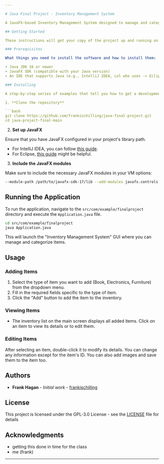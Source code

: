 ```yaml
---

# Java Final Project - Inventory Management System

A JavaFX-based Inventory Management System designed to manage and categorize different types of items including books, electronics, and furniture.

## Getting Started

These instructions will get your copy of the project up and running on your local machine for development and testing purposes.

### Prerequisites

What things you need to install the software and how to install them:

- Java JDK 16 or newer
- JavaFX SDK (compatible with your Java version)
- An IDE that supports Java (e.g., IntelliJ IDEA, Lol who uses -> Eclipse)

### Installing

A step-by-step series of examples that tell you how to get a development environment running.

1. **Clone the repository**

```bash
git clone https://github.com/frankischilling/java-final-project.git
cd java-project-final-main
```

2. **Set up JavaFX**

Ensure that you have JavaFX configured in your project's library path.

- For IntelliJ IDEA, you can follow [this guide](https://openjfx.io/openjfx-docs/#install-java).
- For Eclipse, [this guide](https://openjfx.io/openjfx-docs/#IDE-Eclipse) might be helpful.

3. **Include the JavaFX modules**

Make sure to include the necessary JavaFX modules in your VM options:

```bash
--module-path /path/to/javafx-sdk-17/lib --add-modules javafx.controls,javafx.fxml
```

## Running the Application

To run the application, navigate to the `src/com/example/finalproject` directory and execute the `Application.java` file.

```bash
cd src/com/example/finalproject
java Application.java
```

This will launch the "Inventory Management System" GUI where you can manage and categorize items.

## Usage

### Adding Items

1. Select the type of item you want to add (Book, Electronics, Furniture) from the dropdown menu.
2. Fill in the required fields specific to the type of item.
3. Click the "Add" button to add the item to the inventory.

### Viewing Items

- The inventory list on the main screen displays all added items. Click on an item to view its details or to edit them.

### Editing Items

After selecting an item, double-click it to modify its details. You can change any information except for the item's ID. You can also add images and save them to the item too.


## Authors

- **Frank Hagan** - *Initial work* - [frankischilling](https://github.com/frankischilling)

## License

This project is licensed under the GPL-3.0 License - see the [LICENSE](LICENSE) file for details

## Acknowledgments

- getting this done in time for the class 
- me (frank)

---
```

